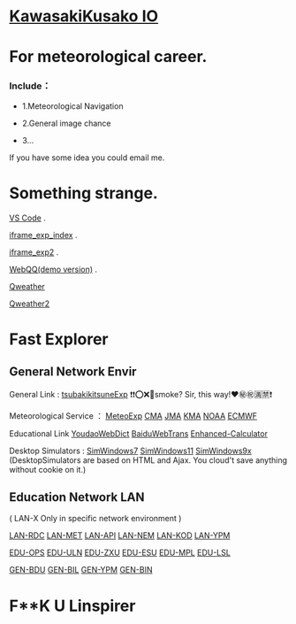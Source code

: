 # [KawasakiKusako IO](https://kawasakikusako.github.io/GeneralWebEngine/explorer_files/meteo_exp/MeteoExplorer.html)

# For meteorological career.

### Include：

- 1.Meteorological Navigation

- 2.General image chance

- 3...

If you have some idea you could email me.

# Something strange.

[VS Code](https://vscode.dev) .

[iframe_exp_index](https://kawasakikusako.github.io/GeneralWebEngine/explorer_files/function_exp/ypm_iframe/index.html) .

[iframe_exp2](https://kawasakikusako.github.io/GeneralWebEngine/explorer_files/function_exp/ypm_iframe/index.html) .

[WebQQ(demo version)](https://stapxs.github.io/Stapxs-QQ-Lite-2.0) .

[Qweather](https://widget-page.qweather.net/h5/index.html?md=0123456&bg=1&lc=auto&key=e5e62109b8a440b28aa55fbd0e10bd1f&v=_1677352538484)

[Qweather2](https://www.qweather.com)

# Fast Explorer
  ## General Network Envir

General Link :
[tsubakikitsuneExp](https://github.com/tsubakikitsune) ❗️❗️⭕️❌💓smoke? Sir, this way!❤️㊙️㊗️🈵🈲❗️

Meteorological Service ：
[MeteoExp](https://kawasakikusako.github.io/GeneralWebEngine/explorer_files/meteo_exp/MeteoExplorer.html)
[CMA](https://www.cma.gov.cn)
[JMA](https://www.jma.go.jp)
[KMA](https://www.kma.go.kr)
[NOAA](https://www.noaa.gov)
[ECMWF](https://www.ecmwf.int)

Educational Link 
[YoudaoWebDict](https://www.youdao.com)
[BaiduWebTrans](https://fanyi.baidu.com)
[Enhanced-Calculator](https://tools-vue.zuoyebang.com/static/hy/tools-vue/calculator.html)

Desktop Simulators :
[SimWindows7](https://www.12339.gov.cn)
[SimWindows11](https://win11.blueedge.me/)
[SimWindows9x](https://emupedia.net/beta/emuos/)
(DesktopSimulators are based on HTML and Ajax. You cloud't save anything without cookie on it.)


 ## Education Network LAN 
 ( LAN-X Only in specific network environment )

[LAN-RDC](https://192.168.10.4:11000)
[LAN-MET](http://192.168.10.4:8087)
[LAN-API](http://192.168.10.4:8093)
[LAN-NEM](http://192.168.10.4:3000)
[LAN-KOD](http://192.168.10.4:8095)
[LAN-YPM](http://192.168.10.4:35861)

[EDU-OPS](https://cdqz-login.open-school.com.cn/)
[EDU-ULN](https://u-learning.eastedu.com/)
[EDU-ZXU](https://www.zhixue.com/)
[EDU-ESU](https://www.eastedu.com/)
[EDU-MPL](http://manage-portal.eastedu.com)
[EDU-LSL](http://cloud.linspirer.com:880/)

[GEN-BDU](https://www.baidu.com)
[GEN-BIL](https://www.bilibili.com)
[GEN-YPM](https://music.hexo.icu)
[GEN-BIN](https://cn.bing.com)

#
# F**K U Linspirer

